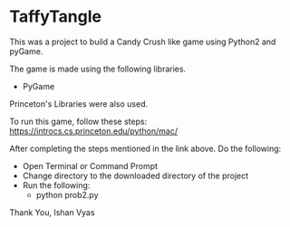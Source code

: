 # TaffyTangle

This was a project to build a Candy Crush like game using Python2 and pyGame.

The game is made using the following libraries.
- PyGame

Princeton's Libraries were also used.

To run this game, follow these steps:
https://introcs.cs.princeton.edu/python/mac/

After completing the steps mentioned in the link above. Do the following:
- Open Terminal or Command Prompt
- Change directory to the downloaded directory of the project
- Run the following:
  - python prob2.py

Thank You,
Ishan Vyas
